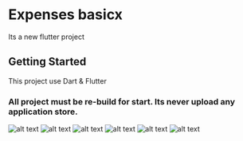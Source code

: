 # Expenses basicx

Its a new flutter project

## Getting Started

This project use Dart & Flutter 

### All project must be re-build for start. Its never upload any application store.

![alt text](https://github.com/CCCinici/flutter-expenses/blob/main/screenshots/screenshot-1651288550688.jpg)
![alt text](https://github.com/CCCinici/flutter-expenses/blob/main/screenshots/screenshot-1651288557935.jpg)
![alt text](https://github.com/CCCinici/flutter-expenses/blob/main/screenshots/screenshot-1651288601303.jpg)
![alt text](https://github.com/CCCinici/flutter-expenses/blob/main/screenshots/screenshot-1651288609456.jpg)
![alt text](https://github.com/CCCinici/flutter-expenses/blob/main/screenshots/screenshot-1651288652963.jpg)
![alt text](https://github.com/CCCinici/flutter-expenses/blob/main/screenshots/screenshot-1651288680848.jpg)
